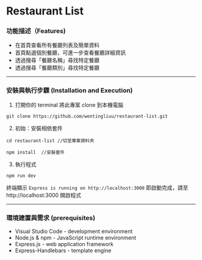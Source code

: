 # Restaurant List

### 功能描述（Features)
*  在首頁查看所有餐廳列表及簡單資料
*  首頁點選個別餐廳，可進一步查看餐廳詳細資訊
*  透過搜尋「餐廳名稱」尋找特定餐廳
*  透過搜尋「餐廳類別」尋找特定餐廳
- - -

### 安裝與執行步驟 (Installation and Execution)
1.  打開你的 terminal 將此專案 clone 到本機電腦
```
git clone https://github.com/wentingliuu/restaurant-list.git
```
2. 初始：安裝相依套件
```
cd restaurant-list //切至專案資料夾
```
```
npm install  //安裝套件
```
3. 執行程式
```
npm run dev
```
終端顯示 `Express is running on http://localhost:3000` 即啟動完成，請至 http://localhost:3000 開啟程式
- - -

### 環境建置與需求 (prerequisites)
*  Visual Studio Code - development environment
*  Node.js & npm - JavaScript runtime environment
*  Express.js - web application framework
*  Express-Handlebars - template engine
